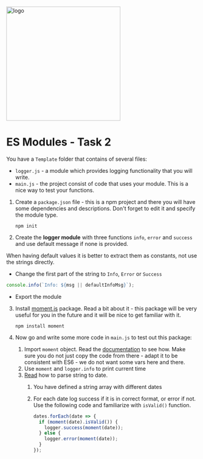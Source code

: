 <img src="https://webassets.telerikacademy.com/images/default-source/logos/telerik-academy.svg)" alt="logo" width="300px" style="margin-top: 20px;"/>

# ES Modules - Task 2

You have a `Template` folder that contains of several files:
  - `logger.js` - a module which provides logging functionality that you will write.
  - `main.js` - the project consist of code that uses your module. This is a nice way to test your functions.

1. Create a `package.json` file - this is a npm project and there you will have some dependencies and descriptions. Don't forget to edit it and specify the module type.

   ```
   npm init
   ```

2. Create the **logger module** with three functions `info`, `error` and `success` and use default message if none is provided. 

When having default values it is better to extract them as constants, not use the strings directly.

   - Change the first part of the string to `Info`, `Error` or `Success`

   ```js
   console.info(`Info: ${msg || defaultInfoMsg}`);
   ```

   - Export the module

3. Install [moment.js](https://momentjs.com/) package. Read a bit about it - this package will be very useful for you in the future and it will be nice to get familiar with it.

   ```npm install moment```

4. Now go and write some more code in `main.js` to test out this package:
   1. Import `moment` object. Read the [documentation](https://momentjs.com/docs/) to see how. Make sure you do not just copy the code from there - adapt it to be consistent with ES6 - we do not want some vars here and there.
   2. Use `moment` and `logger.info` to print current time
   3. [Read](https://momentjs.com/docs/#/parsing/string/) how to parse string to date.
      1. You have defined a string array with different dates
      2. For each date log success if it is in correct format, or error if not. Use the following code and familiarize with `isValid()` function.

            ```js
            dates.forEach(date => {
              if (moment(date).isValid()) {
                logger.success(moment(date));
              } else {
                logger.error(moment(date));
              }
            });
            ```
